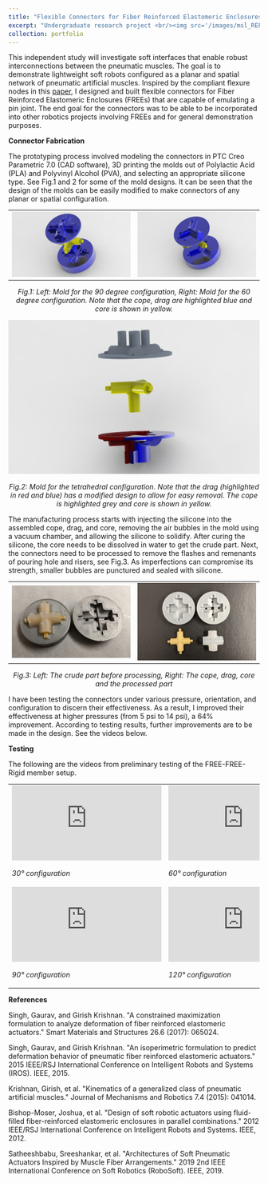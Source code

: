 ```yaml
---
title: "Flexible Connectors for Fiber Reinforced Elastomeric Enclosures (FREEs)"
excerpt: "Undergraduate research project <br/><img src='/images/msl_REPLACE.jpg'>"
collection: portfolio
---
```


This independent study will investigate soft interfaces that enable robust interconnections between the pneumatic muscles. The goal is to demonstrate lightweight soft robots configured as a planar and spatial network of pneumatic artificial muscles. Inspired by the compliant flexure nodes in this <a href="https://ieeexplore.ieee.org/document/7918530">paper</a>, I designed and built flexible connectors for Fiber Reinforced Elastomeric Enclosures (FREEs) that are capable of emulating a pin joint. The end goal for the connectors was to be able to be incorporated into other robotics projects involving FREEs and for general demonstration purposes.

**Connector Fabrication**


The prototyping process involved modeling the connectors in PTC Creo Parametric 7.0 (CAD software), 3D printing the molds out of Polylactic Acid (PLA) and Polyvinyl Alcohol (PVA), and selecting an appropriate silicone type. See Fig.1 and 2 for some of the mold designs. It can be seen that the design of the molds can be easily modified to make connectors of any planar or spatial configuration.

<!--TWO COLUMN IMAGE PLACEMENT-->
<table border="0">
 <tr>
  <td><img src='/images/90deg.png' alt="90deg_planar" class="center"></td>
  <td><img src='/images/60deg.png' alt="60deg_planar" class="center"></td>
 </tr>
</table>

<p style="text-align:center"> <i>Fig.1: Left: Mold for the 90 degree configuration, Right: Mold for the 60 degree configuration.
 Note that the cope, drag are highlighted blue and core is shown in yellow. </i></p>
 
 
<img src='/images/spatial1.jpg' alt="120deg_spatial" class="center">
<p style="text-align:center"> <i>Fig.2: Mold for the tetrahedral configuration. Note that the drag (highlighted in red and blue) has a modified design to allow for easy removal. The cope is highlighted grey and core is shown in yellow. </i></p>

<!--FULL WIDTH IMAGE PLACEMENT-->
<!--
<img src='/images/90deg.png' alt="90deg_planar" class="center">
<p style="text-align:center"> <i>Fig.1: Mold for the 90 degree configuration. Note that the cope, drag are highlighted blue and core is shown in yellow. </i></p>


<img src='/images/60deg.png' alt="60deg_planar" class="center">
<p style="text-align:center"> <i>Fig.2: Mold for the 60 degree configuration. Note that the cope, drag are highlighted blue and core is shown in yellow. </i></p>


<img src='/images/spatial1.jpg' alt="120deg_spatial" class="center">
<p style="text-align:center"> <i>Fig.3: Mold for the tetrahedral configuration. Note that the drag (highlighted in red and blue) has a modified design to allow for easy removal. The cope is highlighted grey and core is shown in yellow. </i></p>
-->

The manufacturing process starts with injecting the silicone into the assembled cope, drag, and core, removing the air bubbles in the mold using a vacuum chamber, and allowing the silicone to solidify. After curing the silicone, the core needs to be dissolved in water to get the crude part. Next, the connectors need to be processed to remove the flashes and remenants of pouring hole and risers, see Fig.3. As imperfections can compromise its strength, smaller bubbles are punctured and sealed with silicone.

<table border="0">
 <tr>
  <td><img src='/images/90deg_justmade.jpg' alt="90degjstmade" class="center"></td>
  <td><img src='/images/90processed.jpg' alt="90degprocessed" class="center"></td>
 </tr>
</table>

<p style="text-align:center"> <i>Fig.3: Left: The crude part before processing, Right: The cope, drag, core and the processed part</i></p>

<!--FULL WIDTH IMAGE PLACEMENT-->
<!--
<img src='/images/90deg_justmade.jpg' alt="90degjstmade" class="center">
<p style="text-align:center"> <i>Fig.4: The crude part before processing</i></p>


<img src='/images/90processed.jpg' alt="90degprocessed" class="center">
<p style="text-align:center"> <i>Fig.5: The cope, drag, core and the processed part</i></p>
-->

I have been testing the connectors under various pressure, orientation, and configuration to discern their effectiveness. As a result, I improved their effectiveness at higher pressures (from 5 psi to 14 psi), a 64% improvement. According to testing results, further improvements are to be made in the design. See the videos below.

**Testing**


The following are the videos from preliminary testing of the FREE-FREE-Rigid member setup.

<!--FULL WIDTH VIDEO PLACEMENT-->
<!--
θ=30° configuration:
<iframe src="https://www.youtube.com/embed/LGxrzmNKqIA" title="30° configuration" frameborder="0" allow="accelerometer; autoplay; clipboard-write; encrypted-media; gyroscope; picture-in-picture" allowfullscreen></iframe>


θ=60° configuration:
<iframe src="https://www.youtube.com/embed/z79o3h1H0P4" title="60° configuration" frameborder="0" allow="accelerometer; autoplay; clipboard-write; encrypted-media; gyroscope; picture-in-picture" allowfullscreen></iframe>


θ=90° configuration:
<iframe src="https://www.youtube.com/embed/i2VV9eXshtU" title="90° configuration" frameborder="0" allow="accelerometer; autoplay; clipboard-write; encrypted-media; gyroscope; picture-in-picture" allowfullscreen></iframe>


θ=120° configuration:
<iframe src="https://www.youtube.com/embed/_99Zogn_KZM" title="120° configuration" frameborder="0" allow="accelerometer; autoplay; clipboard-write; encrypted-media; gyroscope; picture-in-picture" allowfullscreen></iframe>
-->


<!--TABLE VIDEO PLACEMENT-->
<table border="0">
 <tr>
  <td><iframe src="https://www.youtube.com/embed/LGxrzmNKqIA" title="30° configuration" frameborder="0" allow="accelerometer; autoplay; clipboard-write; encrypted-media; gyroscope; picture-in-picture" allowfullscreen></iframe>
   
   
   <i>30° configuration</i>
   
   
  </td>
  <td><iframe src="https://www.youtube.com/embed/z79o3h1H0P4" title="60° configuration" frameborder="0" allow="accelerometer; autoplay; clipboard-write; encrypted-media; gyroscope; picture-in-picture" allowfullscreen></iframe>
   
   
   <i>60° configuration</i>
   
   
  </td>
 </tr>
 <tr>
  <td><iframe src="https://www.youtube.com/embed/i2VV9eXshtU" title="90° configuration" frameborder="0" allow="accelerometer; autoplay; clipboard-write; encrypted-media; gyroscope; picture-in-picture" allowfullscreen></iframe>
   
   
   <i>90° configuration</i>
  
  
  </td>
  <td><iframe src="https://www.youtube.com/embed/_99Zogn_KZM" title="120° configuration" frameborder="0" allow="accelerometer; autoplay; clipboard-write; encrypted-media; gyroscope; picture-in-picture" allowfullscreen></iframe>
   
   
   <i>120° configuration</i>
  
  
  </td>
 </tr>
</table>


**References**


Singh, Gaurav, and Girish Krishnan. "A constrained maximization formulation to analyze deformation of fiber reinforced elastomeric actuators." Smart Materials and Structures 26.6 (2017): 065024.


Singh, Gaurav, and Girish Krishnan. "An isoperimetric formulation to predict deformation behavior of pneumatic fiber reinforced elastomeric actuators." 2015 IEEE/RSJ International Conference on Intelligent Robots and Systems (IROS). IEEE, 2015.


Krishnan, Girish, et al. "Kinematics of a generalized class of pneumatic artificial muscles." Journal of Mechanisms and Robotics 7.4 (2015): 041014.


Bishop-Moser, Joshua, et al. "Design of soft robotic actuators using fluid-filled fiber-reinforced elastomeric enclosures in parallel combinations." 2012 IEEE/RSJ International Conference on Intelligent Robots and Systems. IEEE, 2012.


Satheeshbabu, Sreeshankar, et al. "Architectures of Soft Pneumatic Actuators Inspired by Muscle Fiber Arrangements." 2019 2nd IEEE International Conference on Soft Robotics (RoboSoft). IEEE, 2019.



<!--<img src='/images/fullasm2.jpg' alt="demoasm_perview" class="center">
#<p style="text-align:center"> <i>Fig.3: Visualization of the apparatus with a 100:1 geartrain attached.</i></p>-->

